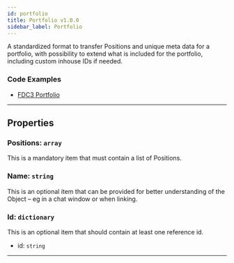 ```yaml
---
id: portfolio
title: Portfolio v1.0.0
sidebar_label: Portfolio
---
```


A standardized format to transfer Positions and unique meta data for a portfolio, with possibility to extend what is included for the portfolio, including custom inhouse IDs if needed.

### Code Examples

* [FDC3 Portfolio](https://github.com/FDC3/ContextData/blob/master/src/examples/Portfolio.ts)

---

## Properties

###  Positions: `array`

This is a <span class="mandatory property">mandatory</span> item that must contain a list of <span class="object property">Positions</span>.

###  Name: `string`

This is an <span class="optional property">optional</span> item that can be provided for better understanding of the Object – eg in a chat window or when linking.

###  Id: `dictionary`

This is an <span class="optional property">optional</span> item that should contain at least one reference id.

* <span class="reference">id: `string`</span>

---